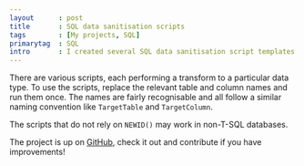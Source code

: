 ```yaml
---
layout      : post
title       : SQL data sanitisation scripts
tags        : [My projects, SQL]
primarytag  : SQL
intro       : I created several SQL data sanitisation script templates that can be used to obfuscate data.
---
```


There are various scripts, each performing a transform to a particular data type. To use the scripts, replace the relevant table and column names and run them once. The names are fairly recognisable and all follow a similar naming convention like `TargetTable` and `TargetColumn`. 

The scripts that do not rely on `NEWID()` may work in non-T-SQL databases.

The project is up on [GitHub](https://github.com/Tyriar/sql-data-sanitisation), check it out and contribute if you have improvements!